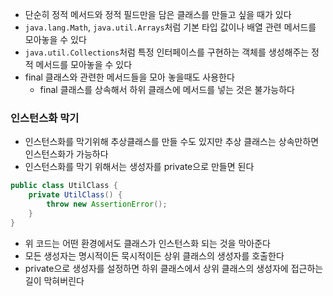 
- 단순히 정적 메서드와 정적 필드만을 담은 클래스를 만들고 싶을 때가 있다
- `java.lang.Math`, `java.util.Arrays`처럼 기본 타입 값이나 배열 관련 메서드를 모아놓을 수 있다
- `java.util.Collections`처럼 특정 인터페이스를 구현하는 객체를 생성해주는 정적 메서드를 모아놓을 수 있다
- final 클래스와 관련한 메서드들을 모아 놓을때도 사용한다
	- final 클래스를 상속해서 하위 클래스에 메서드를 넣는 것은 불가능하다

### 인스턴스화 막기
- 인스턴스화를 막기위해 추상클래스를 만들 수도 있지만 추상 클래스는 상속만하면 인스턴스화가 가능하다
- 인스턴스화를 막기 위해서는 생성자를 private으로 만들면 된다

```Java
public class UtilClass {
	private UtilClass() {
		throw new AssertionError();
	}
}
```

- 위 코드는 어떤 환경에서도 클래스가 인스턴스화 되는 것을 막아준다
- 모든 생성자는 명시적이든 묵시적이든 상위 클래스의 생성자를 호출한다
- private으로 생성자를 설정하면 하위 클래스에서 상위 클래스의 생성자에 접근하는 길이 막혀버린다